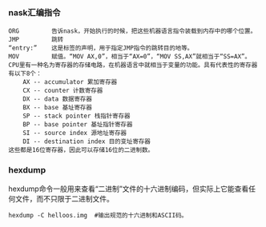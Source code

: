 ### nask汇编指令
	ORG			告诉nask，开始执行的时候，把这些机器语言指令装载到内存中的哪个位置。
	JMP			跳转
	“entry:” 	这是标签的声明，用于指定JMP指令的跳转目的地等。
	MOV			赋值。“MOV AX,0”，相当于“AX=0”，“MOV SS,AX”就相当于“SS=AX”。CPU里有一种名为寄存器的存储电路，在机器语言中就相当于变量的功能。具有代表性的寄存器有以下8个：
		AX -- accumulator 累加寄存器
		CX -- counter 计数寄存器
		DX -- data 数据寄存器
		BX -- base 基址寄存器
		SP -- stack pointer 栈指针寄存器
		BP -- base pointer 基址指针寄存器
		SI -- source index 源地址寄存器
		DI -- destination index 目的变址寄存器
	这些都是16位寄存器，因此可以存储16位的二进制数。
	

### hexdump
hexdump命令一般用来查看“二进制”文件的十六进制编码，但实际上它能查看任何文件，而不只限于二进制文件。

```
hexdump -C helloos.img  #输出规范的十六进制和ASCII码。
```
